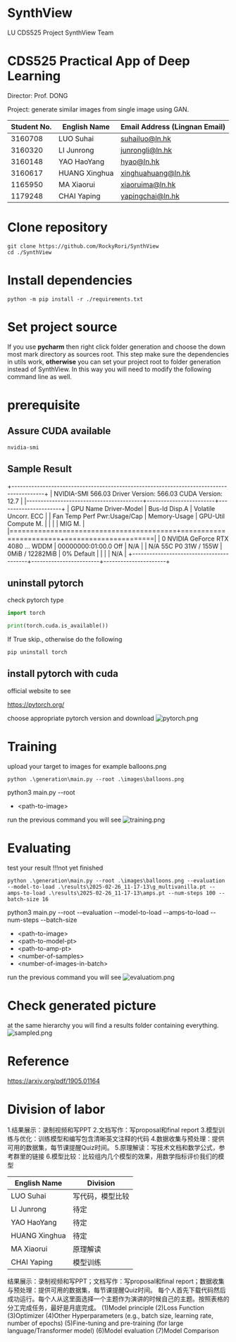 # SynthView

LU CDS525 Project SynthView Team

# CDS525 Practical App of Deep Learning

Director: Prof. DONG

Project: generate similar images from single image using GAN.

| Student No. | English Name  | Email Address (Lingnan Email) |
|-------------|---------------|-------------------------------|
| 3160708     | LUO Suhai     | suhailuo@ln.hk                |
| 3160320     | LI Junrong    | junrongli@ln.hk               |
| 3160148     | YAO HaoYang   | hyao@ln.hk                    |
| 3160617     | HUANG Xinghua | xinghuahuang@ln.hk            |
| 1165950     | MA Xiaorui    | xiaoruima@ln.hk               |
| 1179248     | CHAI Yaping   | yapingchai@ln.hk              |

# Clone repository

```commandline
git clone https://github.com/RockyRori/SynthView
cd ./SynthView
```

# Install dependencies

```commandline
python -m pip install -r ./requirements.txt
```

# Set project source

If you use **pycharm** then right click folder generation and choose the down most mark directory as sources root.
This step make sure the dependencies in utils work, **otherwise** you can set your project root to folder generation
instead of SynthView.
In this way you will need to modify the following command line as well.

# prerequisite

## Assure CUDA available

```commandline
nvidia-smi
```

## Sample Result

+-----------------------------------------------------------------------------------------+
| NVIDIA-SMI 566.03 Driver Version: 566.03 CUDA Version: 12.7 |
|-----------------------------------------+------------------------+----------------------+
| GPU Name Driver-Model | Bus-Id Disp.A | Volatile Uncorr. ECC |
| Fan Temp Perf Pwr:Usage/Cap | Memory-Usage | GPU-Util Compute M. |
| | | MIG M. |
|=========================================+========================+======================|
| 0 NVIDIA GeForce RTX 4080 ... WDDM | 00000000:01:00.0 Off | N/A |
| N/A 55C P0 31W / 155W | 0MiB / 12282MiB | 0% Default |
| | | N/A |
+-----------------------------------------+------------------------+----------------------+

## uninstall pytorch

check pytorch type

```python
import torch

print(torch.cuda.is_available())
```

If True skip., otherwise do the following

```commandline
pip uninstall torch
```

## install pytorch with cuda

official website to see

https://pytorch.org/

choose appropriate pytorch version and download
![pytorch.png](./figures/pytorch.png)

# Training

upload your target to images for example balloons.png

```commandline
python .\generation\main.py --root .\images\balloons.png
```

python3 main.py --root <path-to-image>

* \<path-to-image\>

run the previous command you will see
![training.png](figures/training.png)

# Evaluating

test your result
!!!not yet finished

```commandline
python .\generation\main.py --root .\images\balloons.png --evaluation --model-to-load .\results\2025-02-26_11-17-13\g_multivanilla.pt --amps-to-load .\results\2025-02-26_11-17-13\amps.pt --num-steps 100 --batch-size 16
```

python3 main.py --root <path-to-image> --evaluation --model-to-load <path-to-model-pt> --amps-to-load <path-to-amp-pt>
--num-steps <number-of-samples> --batch-size <number-of-images-in-batch>

* \<path-to-image\>
* \<path-to-model-pt\>
* \<path-to-amp-pt\>
* \<number-of-samples\>
* \<number-of-images-in-batch\>

run the previous command you will see
![evaluatiom.png](figures/evaluatiom.png)

# Check generated picture

at the same hierarchy you will find a results folder containing everything.
![sampled.png](figures/sampled.png)

# Reference

https://arxiv.org/pdf/1905.01164

# Division of labor

1.结果展示：录制视频和写PPT
2.文档写作：写proposal和final report
3.模型训练与优化：训练模型和编写包含清晰英文注释的代码
4.数据收集与预处理：提供可用的数据集，每节课提醒Quiz时间。
5.原理解读：写技术文档和数学公式，参考群里的链接
6.模型比较：比较组内几个模型的效果，用数学指标评价我们的模型

| English Name  | Division |
|---------------|----------|
| LUO Suhai     | 写代码，模型比较 |
| LI Junrong    | 待定       |
| YAO HaoYang   | 待定       |
| HUANG Xinghua | 待定       |
| MA Xiaorui    | 原理解读     |
| CHAI Yaping   | 模型训练     |
结果展示：录制视频和写PPT；文档写作：写proposal和final report；数据收集与预处理：提供可用的数据集，每节课提醒Quiz时间。
每个人首先下载代码然后成功运行。每个人从这里面选择一个主题作为演讲的时候自己的主题。按照表格的分工完成任务，最好是月底完成。
(1)Model principle
(2)Loss Function
(3)Optimizer
(4)Other Hyperparameters (e.g., batch size, learning rate, number of epochs)
(5)Fine-tuning and pre-training (for large language/Transformer model)
(6)Model evaluation
(7)Model Comparison